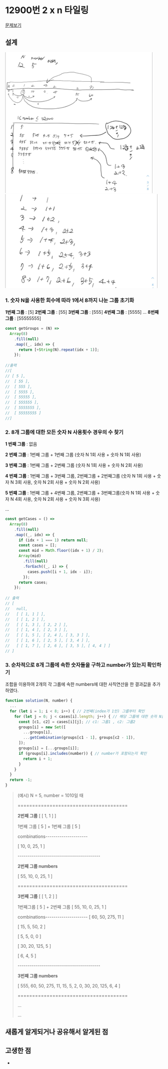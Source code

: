 # 12900번 2 x n 타일링

[문제보기](https://programmers.co.kr/learn/courses/30/lessons/12900)

## 설계

<img src="./images/image1.jpg" height=450>
<img src="./images/image2.jpg" height=300>

### 1. 숫자 N을 사용한 회수에 따라 1에서 8까지 나눈 그룹 초기화
**1번째 그룹** : [5]
**2번째 그룹** : [55]
**3번째 그룹** : [555]
**4번째 그룹** : [5555]
 ...
**8번째 그룹** : [55555555]


```javascript
const getGroups = (N) =>
  Array(8)
    .fill(null)
    .map((_, idx) => {
      return [+String(N).repeat(idx + 1)];
    });

//출력
//[
// [ 5 ],
//  [ 55 ],
//  [ 555 ],
//  [ 5555 ],
//  [ 55555 ],
//  [ 555555 ],
//  [ 5555555 ],
//  [ 55555555 ]
//]
```

### 2. 8개 그룹에 대한 모든 숫자 N 사용횟수 경우의 수 찾기

**1 번째 그룹** : 없음

**2 번째 그룹** : 1번째 그룹 + 1번째 그룹 (숫자 N 1회 사용 + 숫자 N 1회 사용)

**3 번째 그룹** : 1번째 그룹 + 2번째 그룹 (숫자 N 1회 사용 + 숫자 N 2회 사용)

**4 번째 그룹** : 1번째 그룹 + 3번째 그룹, 2번째그룹 + 2번째그룹 (숫자 N 1회 사용 + 숫자 N 3회 사용, 숫자 N 2회 사용 + 숫자 N 2회 사용)

**5 번쨰 그룹** : 1번째 그룹 + 4번째 그룹, 2번째그룹 + 3번째그룹(숫자 N 1회 사용 + 숫자 N 4회 사용, 숫자 N 2회 사용 + 숫자 N 3회 사용)

...


```javascript
const getCases = () =>
  Array(8)
    .fill(null)
    .map((_, idx) => {
      if (idx + 1 === 1) return null;
      const cases = [];
      const mid = Math.floor((idx + 1) / 2);
      Array(mid)
        .fill(null)
        .forEach((_, i) => {
          cases.push([i + 1, idx - i]);
        });
      return cases;
    });

// 출력
// [
//   null,
//   [ [ 1, 1 ] ],
//   [ [ 1, 2 ] ],
//   [ [ 1, 3 ], [ 2, 2 ] ],
//   [ [ 1, 4 ], [ 2, 3 ] ],
//   [ [ 1, 5 ], [ 2, 4 ], [ 3, 3 ] ],
//   [ [ 1, 6 ], [ 2, 5 ], [ 3, 4 ] ],
//   [ [ 1, 7 ], [ 2, 6 ], [ 3, 5 ], [ 4, 4 ] ]
// ]
```

  

### 3. 순차적으로 8개 그룹에 속한 숫자들을 구하고 number가 있는지 확인하기

조합을 이용하여 2개의 각 그룹에 속한 numbers에 대한 사칙연산을 한 결과값을 추가하였다. 

```javascript
function solution(N, number) {
  ...
  for (let i = 1; i < 8; i++) { // 2번째(index가 1인) 그룹부터 확인
    for (let j = 0; j < cases[i].length; j++) { // 해당 그룹에 대한 숫자 N을 사용하는 경우의 수만큼 확인
      const [c1, c2] = cases[i][j]; // c1: 그룹1 , c2: 그룹2
      groups[i] = new Set([         
        ...groups[i],
        ...getCombination(groups[c1 - 1], groups[c2 - 1]),
      ]);
      groups[i] = [...groups[i]];
      if (groups[i].includes(number)) { // number가 포함되는지 확인
        return i + 1;
      }
    }
  }
  return -1;
}
```
> (예시) N = 5, number = 1010일 때 
>
> ======================================
>
> **2번째 그룹** [ [ 1, 1 ] ]
>
> 1번째 그룹 [ 5 ] + 1번째 그룹 [ 5 ]
>
> combinations---------------------
>
> [ 10, 0, 25, 1 ]
>
> \-----------------------------------------
>
> **2번째 그룹 numbers**  
>
> [ 55, 10, 0, 25, 1 ]
>
> ======================================
>
> **3번째 그룹** [ [ 1, 2 ] ]
>
> 1번째그룹 [ 5 ] + 2번째 그룹 [ 55, 10, 0, 25, 1 ]
>
> combinations---------------------
> [ 60, 50, 275, 11 ]
>
> [ 15, 5, 50, 2 ]
>
> [ 5, 5, 0, 0 ]
>
> [ 30, 20, 125, 5 ]
>
> [ 6, 4, 5 ]
>
> \-----------------------------------------
>
> **3번째 그룹 numbers**
>
> [
>   555, 60, 50, 275, 11,  15,
>     5,  2,  0,  30, 20, 125,
>     6,  4
> ]
>
> ======================================
>
> ...
>
> ...

## 새롭게 알게되거나 공유해서 알게된 점


## 고생한 점

- 
